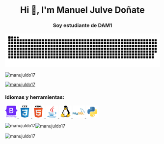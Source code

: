 <h1 align="center">Hi 👋, I'm Manuel Julve Doñate</h1>
<h3 align="center">Soy estudiante de DAM1</h3>

![MasterHead](https://github.com/1999AZZAR/1999AZZAR/blob/main/resources/img/grid-snake.svg)
<!--**MANUJULDO17/MANUJULDO17** is a ✨ _special_ ✨ repository because its `README.md` (this file) appears on your GitHub profile. -->

<p align="left"> <img src=" https://komarev.com/ghpvc/?username=manujuldo17&label=Profile%20views&color=0e75b6&style=flat" alt="manujuldo17" /> </p>

<p align="left"> <a href="https:/ /github.com/ryo-ma/github-profile-tropic"><img src="https://github-profile-tropico.vercel.app/?username=manujuldo17" alt="manujuldo17" /></a > </p>


<h3 align="left">Idiomas y herramientas:</h3>
<p align="left">
  <a href="https://getbootstrap.com" target="_blank" rel="noreferrer">
    <img src="https://raw.githubusercontent.com/devicons/devicon/master/icons/bootstrap/bootstrap-plain-wordmark.svg" alt="bootstrap" width="40" height="40"/>
  </a>
  <a href="https://www.w3schools.com/css/" target="_blank" rel="noreferrer">
    <img src="https://raw.githubusercontent.com/devicons/devicon/master/icons/css3/css3-original-wordmark.svg" alt="css3" width="40" height="40"/>
  </a>
  <a href="https://www.w3.org/html/" target="_blank" rel="noreferrer">
    <img src="https://raw.githubusercontent.com/devicons/devicon/master/icons/html5/html5-original-wordmark.svg" alt="html5" width="40" height="40"/>
  </a>
  <a href="https://www.java.com" target="_blank" rel="noreferrer">
    <img src="https://raw.githubusercontent.com/devicons/devicon/master/icons/java/java-original.svg" alt="java" width="40" height="40"/>
  </a>
  <a href="https://www.linux.org/" target="_blank" rel="noreferrer">
    <img src="https://raw.githubusercontent.com/devicons/devicon/master/icons/linux/linux-original.svg" alt="linux" width="40" height="40"/>
  </a>
  <a href="https://www.mysql.com/" target="_blank" rel="noreferrer">
    <img src="https://raw.githubusercontent.com/devicons/devicon/master/icons/mysql/mysql-original-wordmark.svg" alt="mysql" width="40" height="40"/>
  </a>
  <a href="https://www.python.org" target="_blank" rel="noreferrer">
    <img src="https://raw.githubusercontent.com/devicons/devicon/master/icons/python/python-original.svg" alt="python" width="40" height="40"/>
  </a>
</p>

<p><img align="left" src="https://github-readme-stats.vercel.app/api/top-langs?username=manujuldo17&show_icons=true&locale=en&layout=compact" alt="manujuldo17" /></p>

<p><img align="center" src="https://github-readme-stats.vercel.app/api?username=manujuldo17&show_icons=true&locale=en" alt="manujuldo17" /></p>

<p><img align="center" src="https://github-readme-streak-stats.herokuapp.com/api?user=manujuldo17&" alt="manujuldo17" /></p>
